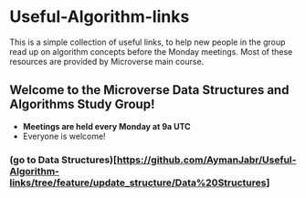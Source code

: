 # Useful-Algorithm-links

This is a simple collection of useful links, to help new people in the group read up on algorithm concepts before the Monday meetings. Most of these resources are provided by Microverse main course.

## Welcome to the Microverse Data Structures and Algorithms Study Group!

-   <b>Meetings are held every Monday at 9a UTC</b>
-   Everyone is welcome!


### (go to Data Structures)[https://github.com/AymanJabr/Useful-Algorithm-links/tree/feature/update_structure/Data%20Structures]


